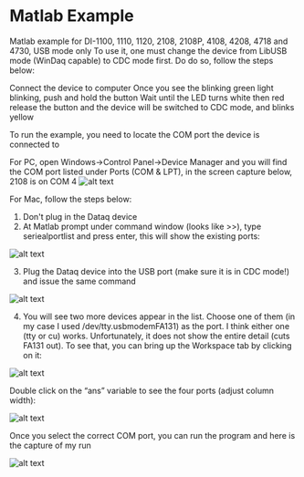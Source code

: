 # Matlab Example
 Matlab example for DI-1100, 1110, 1120, 2108, 2108P, 4108, 4208, 4718 and 4730, USB mode only
 To use it, one must change the device from LibUSB mode (WinDaq capable) to CDC mode first. Do do so, follow the steps below:
 
 Connect the device to computer
 Once you see the blinking green light blinking, push and hold the button
 Wait until the LED turns white then red
 release the button and the device will be switched to CDC mode, and blinks yellow

 To run the example, you need to locate the COM port the device is connected to
 
 For PC, open Windows->Control Panel->Device Manager and you will find the COM port listed under Ports (COM & LPT), in the screen capture below, 2108 is on COM 4
![alt text](https://www.dataq.com/resources/repository/matlab_devicemanager.png)

 For Mac, follow the steps below:
 1. Don't plug in the Dataq device
 2. At  Matlab prompt under command window (looks like >>), type seriealportlist and press enter, this will show the existing ports:
 
![alt text](https://www.dataq.com/resources/repository/matlab_image001.png)

 3. Plug the Dataq device into the USB port (make sure it is in CDC mode!) and issue the same command
 
 ![alt text](https://www.dataq.com/resources/repository/matlab_image002.png)
 
 4. You will see two more devices appear in the list.  Choose one of them (in my case I used /dev/tty.usbmodemFA131) as the port.  I think either one (tty or cu) works.  Unfortunately, it does not show the entire detail (cuts FA131 out).  To see that, you can bring up the Workspace tab by clicking on it:
 
 ![alt text](https://www.dataq.com/resources/repository/matlab_image003.png)
 
 Double click on the “ans” variable to see the four ports (adjust column width):
 
 ![alt text](https://www.dataq.com/resources/repository/matlab_image005.png)
 
 Once you select the correct COM port, you can run the program and here is the capture of my run
 
  ![alt text](https://www.dataq.com/resources/repository/matlab_matlaboutput.png)

